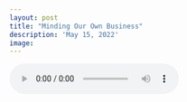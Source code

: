 ```yaml
---
layout: post
title: "Minding Our Own Business"
description: 'May 15, 2022'
image:
---
```


<audio controls preload="metadata">
  <source src="https://docs.google.com/uc?export=open&id=1w2E3uPEUjwkK8l3QPXsV32C-n95DZfTe" type="audio/mp3">
Your browser does not support the audio element.
</audio>
